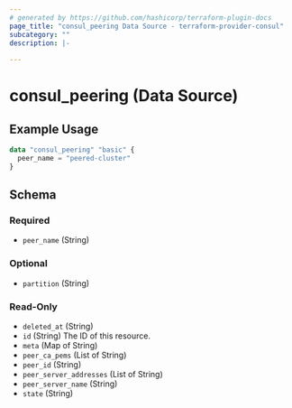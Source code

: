```yaml
---
# generated by https://github.com/hashicorp/terraform-plugin-docs
page_title: "consul_peering Data Source - terraform-provider-consul"
subcategory: ""
description: |-
  
---
```


# consul_peering (Data Source)



## Example Usage

```terraform
data "consul_peering" "basic" {
  peer_name = "peered-cluster"
}
```

<!-- schema generated by tfplugindocs -->
## Schema

### Required

- `peer_name` (String)

### Optional

- `partition` (String)

### Read-Only

- `deleted_at` (String)
- `id` (String) The ID of this resource.
- `meta` (Map of String)
- `peer_ca_pems` (List of String)
- `peer_id` (String)
- `peer_server_addresses` (List of String)
- `peer_server_name` (String)
- `state` (String)



